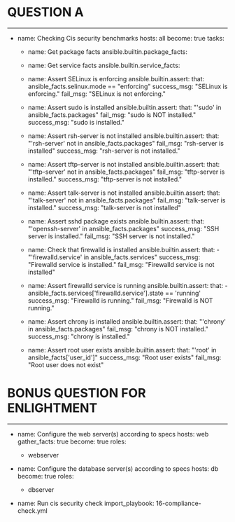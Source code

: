 # QUESTION A 

---
- name: Checking Cis security benchmarks
  hosts: all
  become: true
  tasks:
    - name: Get package facts
      ansible.builtin.package_facts: 

    - name: Get service facts
      ansible.builtin.service_facts:

    - name: Assert SELinux is enforcing
      ansible.builtin.assert:
        that: ansible_facts.selinux.mode == "enforcing"
        success_msg: "SELinux is enforcing."
        fail_msg: "SELinux is not enforcing."

    - name: Assert sudo is installed
      ansible.builtin.assert:
        that: "'sudo' in ansible_facts.packages"
        fail_msg: "sudo is NOT installed."
        success_msg: "sudo is installed."

    - name: Assert rsh-server is not installed
      ansible.builtin.assert:
        that: "'rsh-server' not in ansible_facts.packages"
        fail_msg: "rsh-server is installed"
        success_msg: "rsh-server is not installed."

    - name: Assert tftp-server is not installed
      ansible.builtin.assert:
        that: "'tftp-server' not in ansible_facts.packages"
        fail_msg: "tftp-server is installed."
        success_msg: "tftp-server is not installed."

    - name: Assert talk-server is not installed
      ansible.builtin.assert:
        that: "'talk-server' not in ansible_facts.packages"
        fail_msg: "talk-server is installed."
        success_msg: "talk-server is not installed"

    - name: Assert sshd package exists
      ansible.builtin.assert:
        that: "'openssh-server' in ansible_facts.packages"
        success_msg: "SSH server is installed."
        fail_msg: "SSH server is not installed."

    - name: Check that firewalld is installed
      ansible.builtin.assert:
        that:
          - "'firewalld.service' in ansible_facts.services"
        success_msg: "Firewalld service is installed."
        fail_msg: "Firewalld service is not installed"

    - name: Assert firewalld service is running
      ansible.builtin.assert:
        that:
          - ansible_facts.services['firewalld.service'].state == 'running'
        success_msg: "Firewalld is running."
        fail_msg: "Firewalld is NOT running."

    - name: Assert chrony is installed
      ansible.builtin.assert:
        that: "'chrony' in ansible_facts.packages"
        fail_msg: "chrony is NOT installed."
        success_msg: "chrony is installed."

    - name: Assert root user exists
      ansible.builtin.assert:
        that: "'root' in ansible_facts['user_id']"
        success_msg: "Root user exists"
        fail_msg: "Root user does not exist"


# BONUS QUESTION FOR ENLIGHTMENT 
---
- name: Configure the web server(s) according to specs
  hosts: web
  gather_facts: true
  become: true
  roles:
    - webserver

- name: Configure the database server(s) according to specs
  hosts: db
  become: true
  roles:
    - dbserver

- name: Run cis security check
  import_playbook: 16-compliance-check.yml